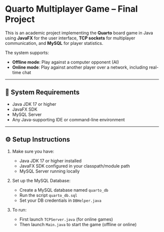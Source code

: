 # Quarto Multiplayer Game – Final Project

This is an academic project implementing the **Quarto** board game in Java using **JavaFX** for the user interface, **TCP sockets** for multiplayer communication, and **MySQL** for player statistics.

The system supports:
- **Offline mode**: Play against a computer opponent (AI)
- **Online mode**: Play against another player over a network, including real-time chat

---

## 🧩 System Requirements

- Java JDK 17 or higher
- JavaFX SDK 
- MySQL Server 
- Any Java-supporting IDE or command-line environment

---

## ⚙️ Setup Instructions

1. Make sure you have:
    - Java JDK 17 or higher installed
    - JavaFX SDK configured in your classpath/module path
    - MySQL Server running locally
   
2. Set up the MySQL Database:
     - Create a MySQL database named `quarto_db`
     - Run the script `quarto_db.sql`
     - Set your DB credentials in `DBHelper.java`

4. To run:
    - First launch `TCPServer.java` (for online games)
    - Then launch `Main.java` to start the game (offline or online)
